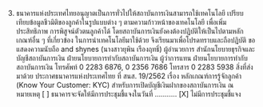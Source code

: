 3. ธนาคารแห่งประเทศไทยอนุญาตเป็นการทั่วไปให้สถาบันการเงินสามารถใช้เทคโนโลยี
เปรียบเทียบข้อมูลชีวมิติของลูกค้าในรูปแบบต่าง ๆ ตามความก้าวหน้าของเทคโนโลยี เพื่อเพิ่มประสิทธิภาพ
การพิสูจน์ตัวตนลูกค้าได้ โดยสถาบันการเงินยังคงต้องปฏิบัติให้เป็นไปตามหลักเกณฑ์อื่น ๆ ที่เกี่ยวข้อง
ในการนำเทคโนโลยีมาใช้ด้วย
จึงเรียนมาเพื่อโปรดทราบและถือปฏิบัติ
ขอแสดงความนับถือ
and shynes
(นางสาวยุพิน เรืองฤทธิ์)
ผู้อำนวยการ สำนักนโยบายธุรกิจและบัญชีสถาบันการเงิน
ฝ่ายนโยบายการทํากับสถาบันการเงิน
ผู้ว่าการแทน
ฝ่ายนโยบายการทํากับสถาบันการเงิน
โทรศัพท์ 0 2283 6876, 0 2356 7686
โทรสาร 0 2283 5938
สิ่งที่ส่งมาด้วย ประกาศธนาคารแห่งประเทศไทย ที่ สนส. 19/2562 เรื่อง หลักเกณฑ์การรู้จักลูกค้า
(Know Your Customer: KYC) สำหรับการเปิดบัญชีเงินฝากของสถาบันการเงิน
ณ
หมายเหตุ [ ] ธนาคารจะจัดให้มีการประชุมชี้แจงในวันที่ ...........
[X] ไม่มีการประชุมชี้แจง
